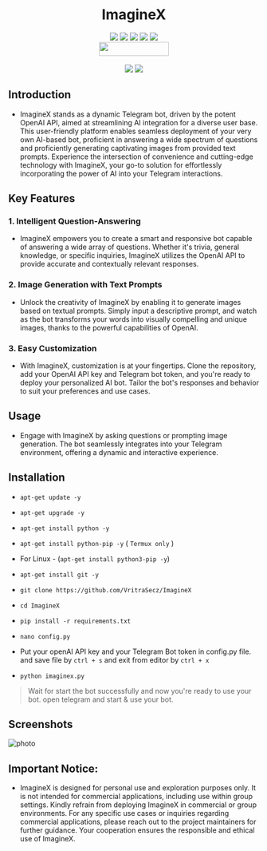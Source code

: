 <h1 align="center">ImagineX</h1>

<p align="center">
  <img src="https://img.shields.io/github/stars/VritraSecz/ImagineX?style=for-the-badge&color=orange">
  <img src="https://img.shields.io/github/forks/VritraSecz/ImagineX?color=cyan&style=for-the-badge&color=purple">
  <img src="https://img.shields.io/github/watchers/VritraSecz/ImagineX?color=cyan&style=for-the-badge&color=purple">
  <img src="https://img.shields.io/github/issues/VritraSecz/ImagineX?color=red&style=for-the-badge">
  <img src="https://img.shields.io/github/license/VritraSecz/ImagineX?style=for-the-badge&color=blue"><br>
  <img src="https://hits.dwyl.com/VritraSecz/ImagineX.svg" width="140" height="28">
<br>
<br>
  <img src="https://img.shields.io/badge/Author-Alex Butler-purple?style=flat-square">
  <img src="https://img.shields.io/badge/Written%20In-Python-blue?style=flat-square">
</p>

## Introduction
+ ImagineX stands as a dynamic Telegram bot, driven by the potent OpenAI API, aimed at streamlining AI integration for a diverse user base. This user-friendly platform enables seamless deployment of your very own AI-based bot, proficient in answering a wide spectrum of questions and proficiently generating captivating images from provided text prompts. Experience the intersection of convenience and cutting-edge technology with ImagineX, your go-to solution for effortlessly incorporating the power of AI into your Telegram interactions.

## Key Features

### 1. Intelligent Question-Answering

- ImagineX empowers you to create a smart and responsive bot capable of answering a wide array of questions. Whether it's trivia, general knowledge, or specific inquiries, ImagineX utilizes the OpenAI API to provide accurate and contextually relevant responses.

### 2. Image Generation with Text Prompts

- Unlock the creativity of ImagineX by enabling it to generate images based on textual prompts. Simply input a descriptive prompt, and watch as the bot transforms your words into visually compelling and unique images, thanks to the powerful capabilities of OpenAI.

### 3. Easy Customization

- With ImagineX, customization is at your fingertips. Clone the repository, add your OpenAI API key and Telegram bot token, and you're ready to deploy your personalized AI bot. Tailor the bot's responses and behavior to suit your preferences and use cases.

## Usage

+ Engage with ImagineX by asking questions or prompting image generation. The bot seamlessly integrates into your Telegram environment, offering a dynamic and interactive experience.

## Installation
- ` apt-get update -y `
- ` apt-get upgrade -y `
- ` apt-get install python -y `
- ` apt-get install python-pip -y ` ( `Termux only` )

- For Linux - (` apt-get install python3-pip -y `)

- ` apt-get install git -y `
- ` git clone https://github.com/VritraSecz/ImagineX `
- ` cd ImagineX `
- ` pip install -r requirements.txt `
- ` nano config.py `


- Put your openAI API key and your Telegram Bot token in config.py file. and save file by ` ctrl + s ` and exit from editor by ` ctrl + x `

- ` python imaginex.py `

> Wait for start the bot successfully and now you're ready to use your bot. open telegram and start & use your bot.

## Screenshots

![photo](https://i.ibb.co/6DqBDts/20231229-232024.jpg)


## Important Notice:
- ImagineX is designed for personal use and exploration purposes only. It is not intended for commercial applications, including use within group settings. Kindly refrain from deploying ImagineX in commercial or group environments. For any specific use cases or inquiries regarding commercial applications, please reach out to the project maintainers for further guidance. Your cooperation ensures the responsible and ethical use of ImagineX.
